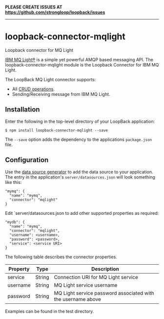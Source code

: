 **PLEASE CREATE ISSUES AT https://github.com/strongloop/loopback/issues**

---

# loopback-connector-mqlight

Loopback connector for MQ Light

[IBM MQ Light®]() is a simple yet powerful AMQP based messaging API.  The loopback-connector-mqlight module is the Loopback Connector for IBM MQ Light.

The LoopBack MQ Light connector supports:

- All [CRUD operations](https://docs.strongloop.com/display/LB/Creating%2C+updating%2C+and+deleting+data).
- Sending/Receiving message from IBM MQ Light.

## Installation

Enter the following in the top-level directory of your LoopBack application:

```
$ npm install loopback-connector-mqlight --save
```

The `--save` option adds the dependency to the applications `package.json` file.

## Configuration

Use the [data source generator](https://docs.strongloop.com/display/APIC/Data+source+generator) to add the data source to your application. The entry in the application's `server/datasources.json` will look something like this:

```
"mymq": {
  "name": "mymq",
  "connector": "mqlight"
}
```

Edit `server/datasources.json to add other supported properties as required:

```
"mydb": {
  "name": "mymq",
  "connector": "mqlight",
  "username": <username>,
  "password": <password>,
  "service": <service URI>
}
```

The following table describes the connector properties.

Property       | Type    | Description
---------------| --------| --------
service        | String  | Connection URI for MQ Light service
username       | String  | MQ Light service username
password       | String  | MQ Light service password associated with the username above

Examples can be found in the test directory.
